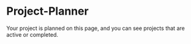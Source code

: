 # Project-Planner
Your project is planned on this page, and you can see projects that are active or completed.
